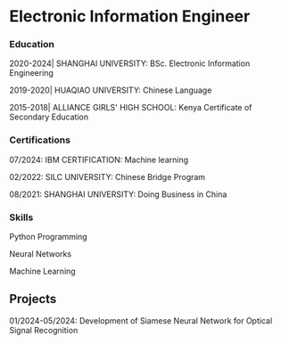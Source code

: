 # Electronic Information Engineer

### Education
2020-2024| SHANGHAI UNIVERSITY: BSc. Electronic Information Engineering

2019-2020| HUAQIAO UNIVERSITY: Chinese Language

2015-2018| ALLIANCE GIRLS' HIGH SCHOOL: Kenya Certificate of Secondary Education

### Certifications
07/2024: IBM CERTIFICATION: Machine learning

02/2022: SILC UNIVERSITY: Chinese Bridge Program

08/2021: SHANGHAI UNIVERSITY: Doing Business in China
  
### Skills
Python Programming

Neural Networks

Machine Learning

## Projects
01/2024-05/2024: Development of Siamese Neural Network for Optical Signal Recognition
<!--
**AlisonJoyA/AlisonJoyA** is a ✨ _special_ ✨ repository because its `README.md` (this file) appears on your GitHub profile.

Here are some ideas to get you started:

- 🔭 I’m currently working on ...
- 🌱 I’m currently learning ...
- 👯 I’m looking to collaborate on ...
- 🤔 I’m looking for help with ...
- 💬 Ask me about ...
- 📫 How to reach me: ...
- 😄 Pronouns: ...
- ⚡ Fun fact: ...
-->
